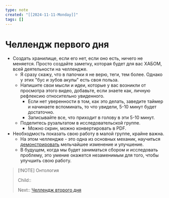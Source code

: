 ```yaml
---
type: note
created: "[[2024-11-11-Monday]]"
tags: []
---
```

#  Челлендж первого дня

- Создать хранилище, если его нет, если оно есть, ничего не меняется. Просто создайте заметку, которая будет для вас ХАБОМ, всей деятельности на челлендже.
	- ﻿﻿Я сразу скажу, что в папочки я не верю, теги, тем более. Однако у этих "бус и зубов акулы" есть своя польза.
	- ﻿﻿Напишите свои мысли и идеи, которые у вас возникли от просмотра этого видео, добавьте, если знаете как, личную рефлексию относительно увиденного.
		- ﻿﻿Если нет уверенности в том, как это делать, заведите таймер и начинаете вспоминать, то что увидели, 5-10 минут будет достаточно.
		- ﻿﻿Записывайте все, что приходит в голову в эти 5-10 минут.
	- ﻿﻿Поделитесь рузальтатом в исследовательской группе.
		- ﻿﻿Можно скрин, можно конвертировать в PDF.
- ﻿﻿Необходмость показать свою работу в малой группе, крайне важна.
	- ﻿﻿На этом челлендже - это одна из основных механик, научиться [демонстрировать](Думаем%20индивидуально,%20улучшаем%20командно.md) мельчайшее изменение и улучшение.
	- ﻿﻿В будущем, когда мы будет заниматься сбором и исследовать проблему, это умение окажется незаменимым для того, чтобы улучшить свою работу.



> [!NOTE] Онтология
> 
> Child:: 
> 
> Next:: [Челлендж второго дня](Челлендж%20второго%20дня.md)
